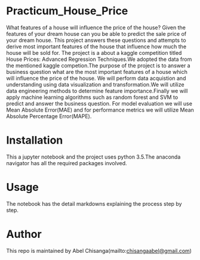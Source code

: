 # Practicum_House_Price
What features of a house will influence the price of the house? Given the features of your dream house can you be able to predict the sale price of your dream house. This project answers these questions and attempts to derive most important features of the house that influence how much the house will be sold for.
The project is a about a kaggle competition titled House Prices: Advanced Regression Techniques.We adopted the data from the mentioned kaggle competion.The purpose of the project is to answer a business question what are the most important features of a house which will influence the price of the house.
We will perform data acquistion and understanding using data visualization and transformation.We will utilize data engineering methods to determine feature importance.Finally we will apply machine learning algorithms such as random forest and SVM to predict and answer the business question.
For model evaluation we will use Mean Absolute Error(MAE) and for performance metrics we will utilize Mean Absolute Percentage Error(MAPE).

# Installation
This a jupyter notebook and the project uses python 3.5.The anaconda navigator has all the required packages involved.

# Usage
The notebook has the detail markdowns explaining the process step by step.

# Author
This repo is maintained by Abel Chisanga(mailto:chisangaabel@gmail.com)
